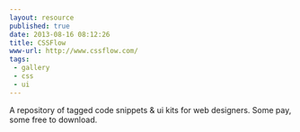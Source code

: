 ```yaml
---
layout: resource
published: true
date: 2013-08-16 08:12:26
title: CSSFlow
www-url: http://www.cssflow.com/
tags: 
 - gallery
 - css
 - ui
---
```


A repository of tagged code snippets & ui kits for web designers. Some pay, some free to download.
